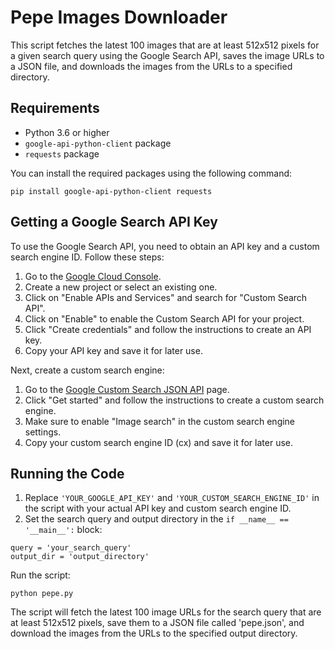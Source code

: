 <body>
    <h1>Pepe Images Downloader</h1>
    <p>This script fetches the latest 100 images that are at least 512x512 pixels for a given search query using the Google Search API, saves the image URLs to a JSON file, and downloads the images from the URLs to a specified directory.</p>
    <h2>Requirements</h2>
    <ul>
        <li>Python 3.6 or higher</li>
        <li><code>google-api-python-client</code> package</li>
        <li><code>requests</code> package</li>
    </ul>
    <p>You can install the required packages using the following command:</p>
    <pre><code>pip install google-api-python-client requests</code></pre>
    <h2>Getting a Google Search API Key</h2>
    <p>To use the Google Search API, you need to obtain an API key and a custom search engine ID. Follow these steps:</p>
    <ol>
        <li>Go to the <a href="https://console.cloud.google.com/">Google Cloud Console</a>.</li>
        <li>Create a new project or select an existing one.</li>
        <li>Click on "Enable APIs and Services" and search for "Custom Search API".</li>
        <li>Click on "Enable" to enable the Custom Search API for your project.</li>
        <li>Click "Create credentials" and follow the instructions to create an API key.</li>
        <li>Copy your API key and save it for later use.</li>
    </ol>
    <p>Next, create a custom search engine:</p>
    <ol>
        <li>Go to the <a href="https://developers.google.com/custom-search/v1/introduction">Google Custom Search JSON API</a> page.</li>
        <li>Click "Get started" and follow the instructions to create a custom search engine.</li>
        <li>Make sure to enable "Image search" in the custom search engine settings.</li>
        <li>Copy your custom search engine ID (cx) and save it for later use.</li>
    </ol>
    <h2>Running the Code</h2>
    <ol>
        <li>Replace <code>'YOUR_GOOGLE_API_KEY'</code> and <code>'YOUR_CUSTOM_SEARCH_ENGINE_ID'</code> in the script with your actual API key and custom search engine ID.</li>
        <li>Set the search query and output directory in the <code>if __name__ == '__main__':</code> block:</li>
    </ol>
    <pre><code>query = 'your_search_query'
output_dir = 'output_directory'</code></pre>
    <p>Run the script:</p>
    <pre><code>python pepe.py</code></pre>
    <p>The script will fetch the latest 100 image URLs for the search query that are at least 512x512 pixels, save them to a JSON file called 'pepe.json', and download the images from the URLs to the specified output directory.</p>
</body>
</html>
